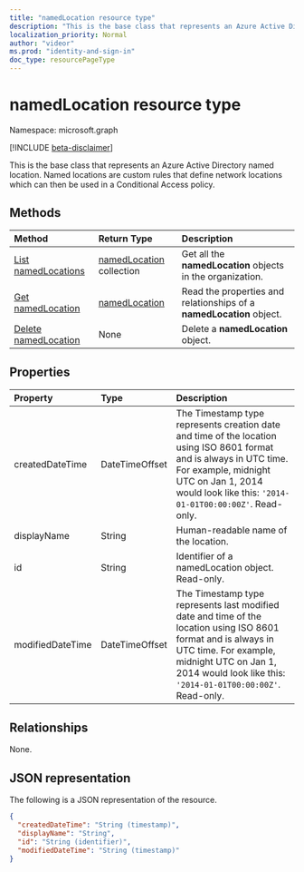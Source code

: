 ```yaml
---
title: "namedLocation resource type"
description: "This is the base class that represents an Azure Active Directory named location. Named locations are custom rules that define network locations which can then be used in a Conditional Access policy."
localization_priority: Normal
author: "videor"
ms.prod: "identity-and-sign-in"
doc_type: resourcePageType
---
```


# namedLocation resource type

Namespace: microsoft.graph

[!INCLUDE [beta-disclaimer](../../includes/beta-disclaimer.md)]

This is the base class that represents an Azure Active Directory named location. Named locations are custom rules that define network locations which can then be used in a Conditional Access policy.

## Methods

| Method       | Return Type | Description |
|:-------------|:------------|:------------|
| [List namedLocations](../api/conditionalaccessroot-list-namedlocations.md) | [namedLocation](namedLocation.md) collection | Get all the **namedLocation** objects in the organization. |
| [Get namedLocation](../api/namedlocation-get.md) | [namedLocation](namedlocation.md) | Read the properties and relationships of a **namedLocation** object. |
| [Delete namedLocation](../api/namedlocation-delete.md) | None | Delete a **namedLocation** object. |

## Properties

| Property     | Type        | Description |
|:-------------|:------------|:------------|
|createdDateTime|DateTimeOffset|The Timestamp type represents creation date and time of the location using ISO 8601 format and is always in UTC time. For example, midnight UTC on Jan 1, 2014 would look like this: `'2014-01-01T00:00:00Z'`. Read-only.|
|displayName|String|Human-readable name of the location.|
|id|String|Identifier of a namedLocation object. Read-only.|
|modifiedDateTime|DateTimeOffset|The Timestamp type represents last modified date and time of the location using ISO 8601 format and is always in UTC time. For example, midnight UTC on Jan 1, 2014 would look like this: `'2014-01-01T00:00:00Z'`. Read-only.|

## Relationships

None.

## JSON representation

The following is a JSON representation of the resource.

<!-- {
  "blockType": "resource",
  "optionalProperties": [

  ],
  "@odata.type": "microsoft.graph.namedLocation",
  "baseType": "",
  "keyProperty": "id"
}-->

```json
{
  "createdDateTime": "String (timestamp)",
  "displayName": "String",
  "id": "String (identifier)",
  "modifiedDateTime": "String (timestamp)"
}
```

<!-- uuid: 16cd6b66-4b1a-43a1-adaf-3a886856ed98
2019-02-04 14:57:30 UTC -->
<!-- {
  "type": "#page.annotation",
  "description": "namedLocation resource",
  "keywords": "",
  "section": "documentation",
  "tocPath": ""
}-->


